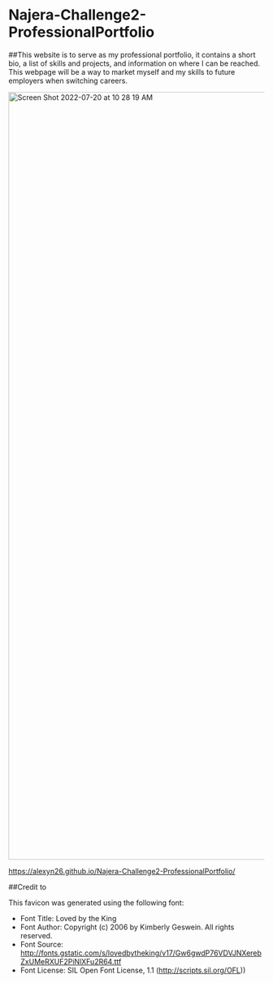 # Najera-Challenge2-ProfessionalPortfolio

##This website is to serve as my professional portfolio, it contains a short bio, a list of skills and projects, and information on where I can be reached.
  This webpage will be a way to market myself and  my skills to future employers when switching careers.
  
  
  <img width="1512" alt="Screen Shot 2022-07-20 at 10 28 19 AM" src="https://user-images.githubusercontent.com/107084291/180022261-2fd96720-9550-46fd-8d62-bf83478129f5.png">
  
   https://alexyn26.github.io/Najera-Challenge2-ProfessionalPortfolio/

  
  ##Credit to
  
  This favicon was generated using the following font:

- Font Title: Loved by the King
- Font Author: Copyright (c) 2006 by Kimberly Geswein. All rights reserved.
- Font Source: http://fonts.gstatic.com/s/lovedbytheking/v17/Gw6gwdP76VDVJNXerebZxUMeRXUF2PiNlXFu2R64.ttf
- Font License: SIL Open Font License, 1.1 (http://scripts.sil.org/OFL))

